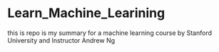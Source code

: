 # Learn_Machine_Learining
this is repo is my summary for a machine learning course by Stanford University and Instructor Andrew Ng
